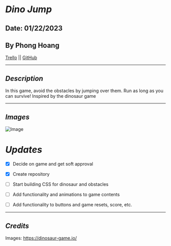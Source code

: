 # **_Dino Jump_**

## Date: 01/22/2023

## By Phong Hoang

[Trello](https://trello.com/u/phonghoang54/boards) || [GitHub](https://github.com/hoang-p6/p1-Dinosaur-Game)

---

## **_Description_**

In this game, avoid the obstacles by jumping over them. Run as long as you can survive! Inspired by the dinosaur game

---

## **_Images_**

![Image](https://dinosaur-game.io/data/image/dinosaur-game.png)

# **_Updates_**

- [x] Decide on game and get soft approval
- [x] Create repository
- [ ] Start building CSS for dinosaur and obstacles 
- [ ] Add functionality and animations to game contents
- [ ] Add functionality to buttons and game resets, score, etc.


---

## _Credits_

Images: https://dinosaur-game.io/
